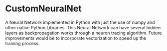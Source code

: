 # CustomNeuralNet


A Neural Network implemented in Python with just the use of numpy and other native Python Libraries. This Neural Network can have several hidden layers as backpropagation works through a neuron tracing algorithm. Future improvements would be to incorporate vectorization to speed up the training process. 
